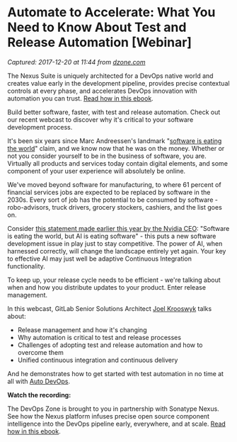 # Automate to Accelerate: What You Need to Know About Test and Release Automation [Webinar]

_Captured: 2017-12-20 at 11:44 from [dzone.com](https://dzone.com/articles/automate-to-accelerate-what-you-need-to-know-about?edition=347096&utm_source=Daily%20Digest&utm_medium=email&utm_campaign=Daily%20Digest%202017-12-19)_

The Nexus Suite is uniquely architected for a DevOps native world and creates value early in the development pipeline, provides precise contextual controls at every phase, and accelerates DevOps innovation with automation you can trust. [Read how in this ebook](https://dzone.com/go?i=222229&u=https%3A%2F%2Fwww.sonatype.com%2Faccelerate-devops-early-everywhere-at-scale-ebook%3Futm_campaign%3Ddzone%26utm_source%3Dearly%2520everywhere%2520ebook).

Build better software, faster, with test and release automation. Check out our recent webcast to discover why it's critical to your software development process.

It's been six years since Marc Andreessen's landmark "[software is eating the world](https://www.wsj.com/articles/SB10001424053111903480904576512250915629460)" claim, and we know now that he was on the money. Whether or not you consider yourself to be in the business of software, you are. Virtually all products and services today contain digital elements, and some component of your user experience will absolutely be online.

We've moved beyond software for manufacturing, to where 61 percent of financial services jobs are expected to be replaced by software in the 2030s. Every sort of job has the potential to be consumed by software - robo-advisors, truck drivers, grocery stockers, cashiers, and the list goes on.

Consider [this statement made earlier this year by the Nvidia CEO](https://www.technologyreview.com/s/607831/nvidia-ceo-software-is-eating-the-world-but-ai-is-going-to-eat-software/): "Software is eating the world, but AI is eating software" \- this puts a new software development issue in play just to stay competitive. The power of AI, when harnessed correctly, will change the landscape entirely yet again. Your key to effective AI may just well be adaptive Continuous Integration functionality.

To keep up, your release cycle needs to be efficient - we're talking about when and how you distribute updates to your product. Enter release management.

In this webcast, GitLab Senior Solutions Architect [Joel Krooswyk](https://about.gitlab.com/team/#JoelKroos) talks about:

  * Release management and how it's changing
  * Why automation is critical to test and release processes
  * Challenges of adopting test and release automation and how to overcome them
  * Unified continuous integration and continuous delivery

And he demonstrates how to get started with test automation in no time at all with [Auto DevOps](https://docs.gitlab.com/ee/topics/autodevops/).

**Watch the recording:**

The DevOps Zone is brought to you in partnership with Sonatype Nexus. See how the Nexus platform infuses precise open source component intelligence into the DevOps pipeline early, everywhere, and at scale. [Read how in this ebook](https://dzone.com/go?i=222230&u=https%3A%2F%2Fwww.sonatype.com%2Faccelerate-devops-early-everywhere-at-scale-ebook%3Futm_campaign%3Ddzone%26utm_source%3Dearly%2520everywhere%2520ebook).
